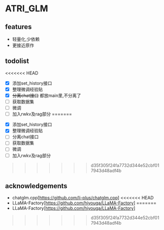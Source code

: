 # ATRI_GLM

## features

+ 轻量化,少依赖
+ 更接近原作

## todolist
<<<<<<< HEAD

+ [x] 添加set_history接口
+ [x] 整理微调经验贴
+ [x] ~~分离chat接口~~ 都放main里,不分离了
+ [ ] 获取数据集
+ [ ] 微调
+ [ ] 加入rwkv及rag部分
=======
- [x] 添加set_history接口
- [x] 整理微调经验贴
- [ ] 分离chat接口
- [ ] 获取数据集
- [ ] 微调
- [ ] 加入rwkv及rag部分
>>>>>>> d35f305f24fa7732d344e52cbf017943d48adf4b

## acknowledgements

+ chatglm.cpp[https://github.com/li-plus/chatglm.cpp]
<<<<<<< HEAD
+ LLaMA-Factory[https://github.com/hiyouga/LLaMA-Factory]
=======
+ LLaMA-Factory[https://github.com/hiyouga/LLaMA-Factory]
>>>>>>> d35f305f24fa7732d344e52cbf017943d48adf4b
